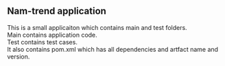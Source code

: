 ## Nam-trend application #

This is a small applicaiton which contains main and test folders.  
Main contains application code.  
Test contains test cases.  
It also contains pom.xml which has all dependencies and artfact name and version.



